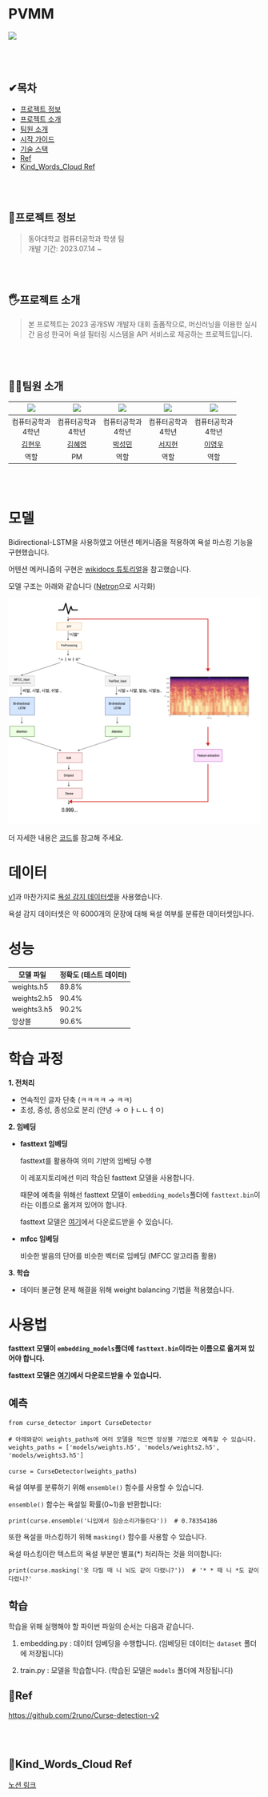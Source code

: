# PVMM
<img src="https://github.com/DAUOpenSW/Kind_Words_Cloud/assets/91776984/90764095-50a0-4fb3-8f88-27627974c5f6"/>

<br><br>

## ✔목차
* [프로젝트 정보](#프로젝트-정보)
* [프로젝트 소개](#프로젝트-소개)
* [팀원 소개](#팀원-소개)
* [시작 가이드](#시작-가이드)
* [기술 스택](#기술-스택)
* [Ref](#ref)
* [Kind_Words_Cloud Ref](#kind_words_cloud-ref)

<br><br>

## 🔎프로젝트 정보
> 동아대학교 컴퓨터공학과 학생 팀  
> 개발 기간: 2023.07.14 ~

<br><br>

## 🖐프로젝트 소개
> 본 프로젝트는 2023 공개SW 개발자 대회 출품작으로, 머신러닝을 이용한 실시간 음성 한국어 욕설 필터링 시스템을 API 서비스로 제공하는 프로젝트입니다.

<br><br>

## 🙋‍♀️팀원 소개
|<img width="300" src="https://github.com/DAUOpenSW/Kind_Words_Cloud/assets/91776984/1f6c5417-5801-4748-866d-d260fcd5c36b"/>|<img width="300" src="https://github.com/DAUOpenSW/Kind_Words_Cloud/assets/91776984/21996af7-da7f-4559-bca5-6486a4eb5f4f"/>|<img width="300" src="https://github.com/DAUOpenSW/Kind_Words_Cloud/assets/91776984/001b876f-cbe4-4ed3-8fa5-9009ab4b2bb7"/>|<img width="300" src="https://github.com/DAUOpenSW/Kind_Words_Cloud/assets/91776984/38fc7d5d-df49-47a3-b302-ea6993a839dd"/>|<img width="300" src="https://github.com/DAUOpenSW/Kind_Words_Cloud/assets/91776984/725920a7-f2d2-4b60-a9ae-c6ff4cd12440"/>|
|:---:|:---:|:---:|:---:|:---:|
|컴퓨터공학과<br>4학년|컴퓨터공학과<br>4학년|컴퓨터공학과<br>4학년|컴퓨터공학과<br>4학년|컴퓨터공학과<br>4학년|
| [김현우](https://github.com/HIT18216) | [김혜영](https://github.com/hyeyeoung) | [박성민](https://github.com/ParkSeungMin1) | [서지헌](https://github.com/MyCoooi) | [이영우](https://github.com/Dandyoung) |
|역할|PM|역할|역할|역할|

<br><br>

# 모델
Bidirectional-LSTM을 사용하였고 어텐션 메커니즘을 적용하여 욕설 마스킹 기능을 구현했습니다. <br>

어텐션 메커니즘의 구현은 [wikidocs 튜토리얼](https://wikidocs.net/48920)을 참고했습니다. 

모델 구조는 아래와 같습니다 ([Netron](https://github.com/lutzroeder/netron)으로 시각화)

![1](src/imgs/model.png)

더 자세한 내용은 [코드](https://github.com/2runo/Curse-detection-v2/blob/master/src/models.py)를 참고해 주세요.

# 데이터
[v1](https://github.com/2runo/Curse-detection)과 마찬가지로 [욕설 감지 데이터셋](https://github.com/2runo/Curse-detection-data)을 사용했습니다.

욕설 감지 데이터셋은 약 6000개의 문장에 대해 욕설 여부를 분류한 데이터셋입니다.

# 성능
| 모델 파일 | 정확도 (테스트 데이터) |
|----|----|
| weights.h5 | 89.8% |
| weights2.h5 | 90.4% |
| weights3.h5 | 90.2% |
| 앙상블 | 90.6% |

# 학습 과정
**1. 전처리**

- 연속적인 글자 단축 (ㅋㅋㅋㅋ → ㅋㅋ)
- 초성, 중성, 종성으로 분리 (안녕 → ㅇㅏㄴㄴㅕㅇ)

**2. 임베딩**

- **fasttext 임베딩**

  fasttext를 활용하여 의미 기반의 임베딩 수행
  
  이 레포지토리에선 미리 학습된 fasttext 모델을 사용합니다.
  
  때문에 예측을 위해선 fasttext 모델이 `embedding_models`폴더에 `fasttext.bin`이라는 이름으로 옮겨져 있어야 합니다.
  
  fasttext 모델은 [여기](https://drive.google.com/file/d/1AdE-_SrqF6if5BVC7QlwbZqX6HBJ8j9U/view?usp=sharing)에서 다운로드받을 수 있습니다.
  
- **mfcc 임베딩**

  비슷한 발음의 단어를 비슷한 벡터로 임베딩 (MFCC 알고리즘 활용)
  
**3. 학습**

- 데이터 불균형 문제 해결을 위해 weight balancing 기법을 적용했습니다.

# 사용법
**fasttext 모델이 `embedding_models`폴더에 `fasttext.bin`이라는 이름으로 옮겨져 있어야 합니다.**

**fasttext 모델은 [여기](https://drive.google.com/file/d/1AdE-_SrqF6if5BVC7QlwbZqX6HBJ8j9U/view?usp=sharing)에서 다운로드받을 수 있습니다.**
## 예측

```python3
from curse_detector import CurseDetector

# 아래와같이 weights_paths에 여러 모델을 적으면 앙상블 기법으로 예측할 수 있습니다.
weights_paths = ['models/weights.h5', 'models/weights2.h5', 'models/weights3.h5']

curse = CurseDetector(weights_paths)
```

욕설 여부를 분류하기 위해 `ensemble()` 함수를 사용할 수 있습니다.

`ensemble()` 함수는 욕설일 확률(0~1)을 반환합니다:
```python3
print(curse.ensemble('니입에서 짐승소리가들린다'))  # 0.78354186
```

또한 욕설을 마스킹하기 위해 `masking()` 함수를 사용할 수 있습니다.

욕설 마스킹이란 텍스트의 욕설 부분만 별표(\*) 처리하는 것을 의미합니다:
```python3
print(curse.masking('옷 다릴 때 니 뇌도 같이 다렸니?'))  # '* * 때 니 *도 같이 다렸니?'
```
## 학습
학습을 위해 실행해야 할 파이썬 파일의 순서는 다음과 같습니다.

1. embedding.py : 데이터 임베딩을 수행합니다. (임베딩된 데이터는 `dataset` 폴더에 저장됩니다)

2. train.py : 모델을 학습합니다. (학습된 모델은 `models` 폴더에 저장됩니다)


## 📝Ref
https://github.com/2runo/Curse-detection-v2

<br><br>

## 📝Kind_Words_Cloud Ref
[노션 링크](https://wry-legal-ca8.notion.site/673bdf0c2b0f4ca380ca18f68aaf5672?pvs=4)
